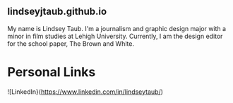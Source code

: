 
## lindseyjtaub.github.io
My name is Lindsey Taub. I'm a journalism and graphic design major with a minor in film studies at Lehigh University. Currently, I am the design editor for the school paper, The Brown and White.

# Personal Links
![LinkedIn}(https://www.linkedin.com/in/lindseytaub/)

